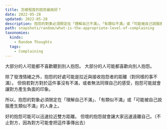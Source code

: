 ```yaml
---
title: 怎樣程度的抱怨最剛好？
date: 2022-05-28
updated: 2022-05-28
description: 抱怨的對象必須限定在「理解自己不滿」、「有類似不滿」或「可能被自己說服產生類似不滿」的人身上。
path: snapshots/random/what-is-the-appropriate-level-of-complaining
taxonomies:
  kinds: 
    - Random Thoughts
  tags: 
    - Complaining
---
```


大部分的人可能都不喜歡聽到別人抱怨。
大部分的人可能都喜歡向別人抱怨。

除了發洩情緒之外，抱怨的好處可能是拉近與接收抱怨者的距離（對同樣的事不滿）。
但倘若對方對於這件事沒有不滿，或者無法同理自己的感受，抱怨可能就會讓對方產生負面的印象。

所以，抱怨的對象必須限定在「理解自己不滿」、「有類似不滿」或「可能被自己說服產生類似不滿」的人身上。

好的抱怨可能可以迅速拉近雙方距離。
但壞的抱怨就會讓大家迅速遠離自己。（不止對方，因為對方可能會把這件事傳出去）